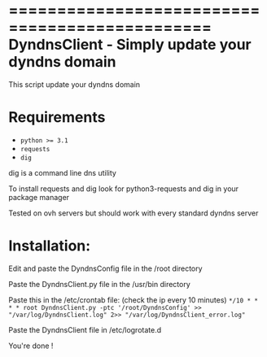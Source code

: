 ===============================================
DyndnsClient - Simply update your dyndns domain
===============================================

This script update your dyndns domain

Requirements
============
- ``python >= 3.1``
- ``requests``
- ``dig``

dig is a command line dns utility

To install requests and dig look for python3-requests and dig in your package manager

Tested on ovh servers but should work with every standard dyndns server

Installation:
=============

Edit and paste the DyndnsConfig file in the /root directory

Paste the DyndnsClient.py file in the /usr/bin directory

Paste this in the /etc/crontab file: (check the ip every 10 minutes)
``*/10 * * * * root DyndnsClient.py -ptc '/root/DyndnsConfig' >> "/var/log/DyndnsClient.log" 2>> "/var/log/DyndnsClient_error.log"``

Paste the DyndnsClient file in /etc/logrotate.d

You're done !

